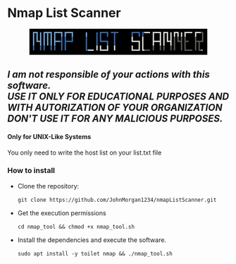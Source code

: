 # Nmap List Scanner
<center> <img src="./assets/banner.png"> </center>

## ***I am not responsible of your actions with this software.<br/>USE IT ONLY FOR EDUCATIONAL PURPOSES AND WITH AUTORIZATION OF YOUR ORGANIZATION<br/>DON'T USE IT FOR ANY MALICIOUS PURPOSES.***

#### Only for **UNIX-Like** Systems
You only need to write the host list on your list.txt file

### How to install
- Clone the repository:
    ```
    git clone https://github.com/JohnMorgan1234/nmapListScanner.git
    ```
- Get the execution permissions
    ```
    cd nmap_tool && chmod +x nmap_tool.sh
    ```
- Install the dependencies and execute the software.
    ```
    sudo apt install -y toilet nmap && ./nmap_tool.sh
    ```
